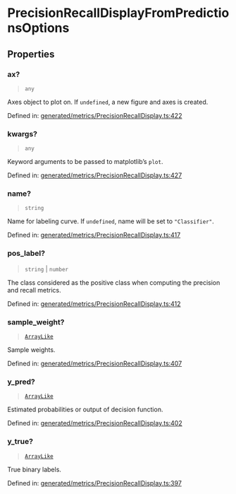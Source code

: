 # PrecisionRecallDisplayFromPredictionsOptions

## Properties

### ax?

> `any`

Axes object to plot on. If `undefined`, a new figure and axes is created.

Defined in:  [generated/metrics/PrecisionRecallDisplay.ts:422](https://github.com/transitive-bullshit/scikit-learn-ts/blob/b59c1ff/packages/sklearn/src/generated/metrics/PrecisionRecallDisplay.ts#L422)

### kwargs?

> `any`

Keyword arguments to be passed to matplotlib’s `plot`.

Defined in:  [generated/metrics/PrecisionRecallDisplay.ts:427](https://github.com/transitive-bullshit/scikit-learn-ts/blob/b59c1ff/packages/sklearn/src/generated/metrics/PrecisionRecallDisplay.ts#L427)

### name?

> `string`

Name for labeling curve. If `undefined`, name will be set to `"Classifier"`.

Defined in:  [generated/metrics/PrecisionRecallDisplay.ts:417](https://github.com/transitive-bullshit/scikit-learn-ts/blob/b59c1ff/packages/sklearn/src/generated/metrics/PrecisionRecallDisplay.ts#L417)

### pos\_label?

> `string` \| `number`

The class considered as the positive class when computing the precision and recall metrics.

Defined in:  [generated/metrics/PrecisionRecallDisplay.ts:412](https://github.com/transitive-bullshit/scikit-learn-ts/blob/b59c1ff/packages/sklearn/src/generated/metrics/PrecisionRecallDisplay.ts#L412)

### sample\_weight?

> [`ArrayLike`](../types/ArrayLike.md)

Sample weights.

Defined in:  [generated/metrics/PrecisionRecallDisplay.ts:407](https://github.com/transitive-bullshit/scikit-learn-ts/blob/b59c1ff/packages/sklearn/src/generated/metrics/PrecisionRecallDisplay.ts#L407)

### y\_pred?

> [`ArrayLike`](../types/ArrayLike.md)

Estimated probabilities or output of decision function.

Defined in:  [generated/metrics/PrecisionRecallDisplay.ts:402](https://github.com/transitive-bullshit/scikit-learn-ts/blob/b59c1ff/packages/sklearn/src/generated/metrics/PrecisionRecallDisplay.ts#L402)

### y\_true?

> [`ArrayLike`](../types/ArrayLike.md)

True binary labels.

Defined in:  [generated/metrics/PrecisionRecallDisplay.ts:397](https://github.com/transitive-bullshit/scikit-learn-ts/blob/b59c1ff/packages/sklearn/src/generated/metrics/PrecisionRecallDisplay.ts#L397)
